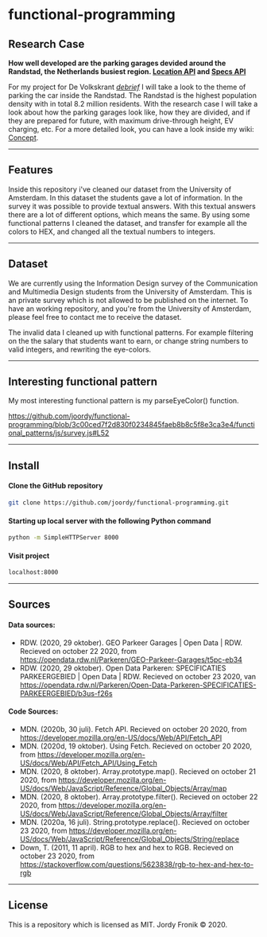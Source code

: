 # functional-programming

## Research Case

**How well developed are the parking garages devided around the Randstad, the Netherlands busiest region. [Location API](https://opendata.rdw.nl/Parkeren/GEO-Parkeer-Garages/t5pc-eb34) and [Specs API](https://opendata.rdw.nl/Parkeren/Open-Data-Parkeren-SPECIFICATIES-PARKEERGEBIED/b3us-f26s)**

For my project for De Volkskrant _[debrief](https://github.com/joordy/functional-programming/wiki/Debrief)_ I will take a look to the theme of parking the car inside the Randstad. The Randstad is the highest population density with in total 8.2 million residents. With the research case I will take a look about how the parking garages look like, how they are divided, and if they are prepared for future, with maximum drive-through height, EV charging, etc. For a more detailed look, you can have a look inside my wiki: [Concept](https://github.com/joordy/functional-programming/wiki/Concept).

---

## Features

Inside this repository i've cleaned our dataset from the University of Amsterdam. In this dataset the students gave a lot of information. In the survey it was possible to provide textual answers. With this textual answers there are a lot of different options, which means the same. By using some functional patterns I cleaned the dataset, and transfer for example all the colors to HEX, and changed all the textual numbers to integers.

---

## Dataset

We are currently using the Information Design survey of the Communication and Multimedia Design students from the University of Amsterdam. This is an private survey which is not allowed to be published on the internet. To have an working repository, and you're from the University of Amsterdam, please feel free to contact me to receive the dataset.

The invalid data I cleaned up with functional patterns. For example filtering on the the salary that students want to earn, or change string numbers to valid integers, and rewriting the eye-colors.

---

## Interesting functional pattern

My most interesting functional pattern is my parseEyeColor() function.

https://github.com/joordy/functional-programming/blob/3c00ced7f2d830f0234845faeb8b8c5f8e3ca3e4/functional_patterns/js/survey.js#L52

---

## Install

#### Clone the GitHub repository

```bash
git clone https://github.com/joordy/functional-programming.git
```

#### Starting up local server with the following Python command

```bash
python -m SimpleHTTPServer 8000
```

#### Visit project

```bash
localhost:8000
```

---

## Sources

#### Data sources:

- RDW. (2020, 29 oktober). GEO Parkeer Garages | Open Data | RDW. Recieved on october 22 2020, from https://opendata.rdw.nl/Parkeren/GEO-Parkeer-Garages/t5pc-eb34
- RDW. (2020, 29 oktober). Open Data Parkeren: SPECIFICATIES PARKEERGEBIED | Open Data | RDW. Recieved on october 23 2020, van https://opendata.rdw.nl/Parkeren/Open-Data-Parkeren-SPECIFICATIES-PARKEERGEBIED/b3us-f26s

#### Code Sources:

- MDN. (2020b, 30 juli). Fetch API. Recieved on october 20 2020, from https://developer.mozilla.org/en-US/docs/Web/API/Fetch_API
- MDN. (2020d, 19 oktober). Using Fetch. Recieved on october 20 2020, from https://developer.mozilla.org/en-US/docs/Web/API/Fetch_API/Using_Fetch
- MDN. (2020, 8 oktober). Array.prototype.map(). Recieved on october 21 2020, from https://developer.mozilla.org/en-US/docs/Web/JavaScript/Reference/Global_Objects/Array/map
- MDN. (2020, 8 oktober). Array.prototype.filter(). Recieved on october 22 2020, from https://developer.mozilla.org/en-US/docs/Web/JavaScript/Reference/Global_Objects/Array/filter
- MDN. (2020a, 16 juli). String.prototype.replace(). Recieved on october 23 2020, from https://developer.mozilla.org/en-US/docs/Web/JavaScript/Reference/Global_Objects/String/replace
- Down, T. (2011, 11 april). RGB to hex and hex to RGB. Recieved on october 23 2020, from https://stackoverflow.com/questions/5623838/rgb-to-hex-and-hex-to-rgb

---

## License

This is a repository which is licensed as MIT. Jordy Fronik ©️ 2020.

<!-- - Web Dev Simplified. (2019, 29 oktober). Learn Regular Expressions In 20 Minutes. Geraadpleegd op 23 oktober 2020, van https://www.youtube.com/watch?v=rhzKDrUiJVk
- RegExr. (z.d.). RegExr: Learn, Build, & Test RegEx. Geraadpleegd op 23 oktober 2020, van https://regexr.com/
- Green, D. M. (2014, 30 juni). Using Regular Expressions to Check String Length - SitePoint. Geraadpleegd op 23 oktober 2020, van https://www.sitepoint.com/using-regular-expressions-to-check-string-length/ -->

<!-- - [Array.splice()](https://developer.mozilla.org/en-US/docs/Web/JavaScript/Reference/Global_Objects/Array/map) -->

<!-- ## TO have in wiki -->
<!-- concept (schertsen, interface, iteraties)
Research (programmeer principes)
Data vrzamelen (query's, endpoints)
Data pschonen (filter, clean)
Logboek (standup, 1 op 1 gesprekken) -->
